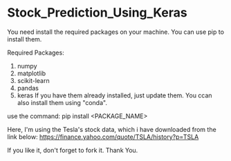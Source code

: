 # Stock_Prediction_Using_Keras

You need install the required packages on your machine. You can use pip to install them.

Required Packages:
  1. numpy
  2. matplotlib
  3. scikit-learn
  4. pandas
  5. keras
If you have them already installed, just update them. You ccan also install them using "conda".

use the command:
  pip install <PACKAGE_NAME>
  
Here, I'm using the Tesla's stock data, which i have downloaded from the link below:
    https://finance.yahoo.com/quote/TSLA/history?p=TSLA
    
 If you like it, don't forget to fork it.
  Thank You.
